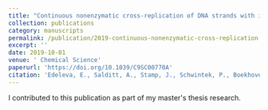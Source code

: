 ```yaml
---
title: "Continuous nonenzymatic cross-replication of DNA strands with in situ activated DNA oligonucleotides."
collection: publications
category: manuscripts
permalink: /publication/2019-continuous-nonenzymatic-cross-replication
excerpt: ''
date: 2019-10-01
venue: ' Chemical Science'
paperurl: 'https://doi.org/10.1039/C9SC00770A'
citation: 'Edeleva, E., Salditt, A., Stamp, J., Schwintek, P., Boekhoven, J., & Braun, D. (2019). Continuous nonenzymatic cross-replication of DNA strands with in situ activated DNA oligonucleotides. Chemical science, 10(22), 5807-5814.'
---
```

I contributed to this publication as part of my master's thesis research.
